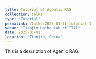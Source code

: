 ```yaml
---
title: Tutorial of Agentic RAG
collection: talks
type: "Tutorial"
permalink: /talks/2025-03-01-tutorial-1
venue: "Tianjin Haihe Lab of ITAI"
date: 2025-03-01
location: "Tianjin, China"
---
```


This is a description of Agentic RAG.
